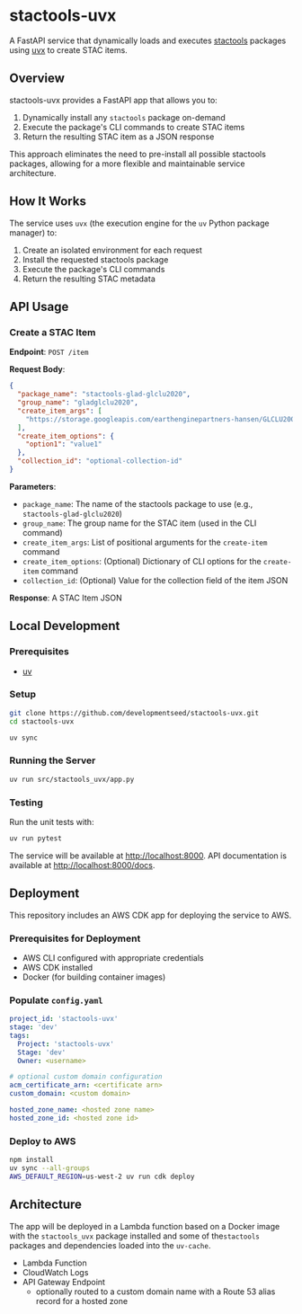 # stactools-uvx

A FastAPI service that dynamically loads and executes [stactools](https://github.com/stactools-packages) packages using [uvx](https://docs.astral.sh/uv/guides/tools/) to create STAC items.

## Overview

stactools-uvx provides a FastAPI app that allows you to:

1. Dynamically install any `stactools` package on-demand
2. Execute the package's CLI commands to create STAC items
3. Return the resulting STAC item as a JSON response

This approach eliminates the need to pre-install all possible stactools packages, allowing for a more flexible and maintainable service architecture.

## How It Works

The service uses `uvx` (the execution engine for the `uv` Python package manager) to:

1. Create an isolated environment for each request
2. Install the requested stactools package
3. Execute the package's CLI commands
4. Return the resulting STAC metadata

## API Usage

### Create a STAC Item

**Endpoint**: `POST /item`

**Request Body**:

```json
{
  "package_name": "stactools-glad-glclu2020",
  "group_name": "gladglclu2020",
  "create_item_args": [
    "https://storage.googleapis.com/earthenginepartners-hansen/GLCLU2000-2020/v2/2000/50N_090W.tif"
  ],
  "create_item_options": {
    "option1": "value1"
  },
  "collection_id": "optional-collection-id"
}
```

**Parameters**:

- `package_name`: The name of the stactools package to use (e.g., `stactools-glad-glclu2020`)
- `group_name`: The group name for the STAC item (used in the CLI command)
- `create_item_args`: List of positional arguments for the `create-item` command
- `create_item_options`: (Optional) Dictionary of CLI options for the `create-item` command
- `collection_id`: (Optional) Value for the collection field of the item JSON

**Response**: A STAC Item JSON

## Local Development

### Prerequisites

- [uv](https://github.com/astral-sh/uv)

### Setup

```bash
git clone https://github.com/developmentseed/stactools-uvx.git
cd stactools-uvx

uv sync
```

### Running the Server

```bash
uv run src/stactools_uvx/app.py
```

### Testing

Run the unit tests with:

```bash
uv run pytest
```

The service will be available at <http://localhost:8000>. API documentation is available at <http://localhost:8000/docs>.

## Deployment

This repository includes an AWS CDK app for deploying the service to AWS.

### Prerequisites for Deployment

- AWS CLI configured with appropriate credentials
- AWS CDK installed
- Docker (for building container images)

### Populate `config.yaml`

```yaml
project_id: 'stactools-uvx'
stage: 'dev'
tags:
  Project: 'stactools-uvx'
  Stage: 'dev'
  Owner: <username>

# optional custom domain configuration
acm_certificate_arn: <certificate arn>
custom_domain: <custom domain>

hosted_zone_name: <hosted zone name>
hosted_zone_id: <hosted zone id>

```

### Deploy to AWS

```bash
npm install
uv sync --all-groups
AWS_DEFAULT_REGION=us-west-2 uv run cdk deploy
```

## Architecture

The app will be deployed in a Lambda function based on a Docker image with the `stactools_uvx` package installed and some of the`stactools` packages and dependencies loaded into the `uv-cache`.

- Lambda Function
- CloudWatch Logs
- API Gateway Endpoint
  - optionally routed to a custom domain name with a Route 53 alias record for a hosted zone

